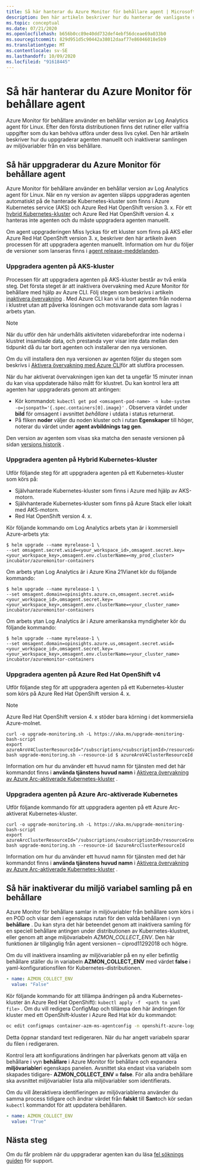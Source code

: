 ```yaml
---
title: Så här hanterar du Azure Monitor för behållare agent | Microsoft Docs
description: Den här artikeln beskriver hur du hanterar de vanligaste underhålls aktiviteterna med den container Log Analytics-agent som används av Azure Monitor för behållare.
ms.topic: conceptual
ms.date: 07/21/2020
ms.openlocfilehash: b656b0cc89e40dd732def4ebf56dceae69a033b0
ms.sourcegitcommit: 829d951d5c90442a38012daaf77e86046018e5b9
ms.translationtype: MT
ms.contentlocale: sv-SE
ms.lasthandoff: 10/09/2020
ms.locfileid: "91618445"
---
```

# <a name="how-to-manage-the-azure-monitor-for-containers-agent"></a>Så här hanterar du Azure Monitor för behållare agent

Azure Monitor för behållare använder en behållar version av Log Analytics agent för Linux. Efter den första distributionen finns det rutiner eller valfria uppgifter som du kan behöva utföra under dess livs cykel. Den här artikeln beskriver hur du uppgraderar agenten manuellt och inaktiverar samlingen av miljövariabler från en viss behållare. 

## <a name="how-to-upgrade-the-azure-monitor-for-containers-agent"></a>Så här uppgraderar du Azure Monitor för behållare agent

Azure Monitor för behållare använder en behållar version av Log Analytics agent för Linux. När en ny version av agenten släpps uppgraderas agenten automatiskt på de hanterade Kubernetes-kluster som finns i Azure Kubernetes service (AKS) och Azure Red Hat OpenShift version 3. x. För ett [hybrid Kubernetes-kluster](container-insights-hybrid-setup.md) och Azure Red Hat OpenShift version 4. x hanteras inte agenten och du måste uppgradera agenten manuellt.

Om agent uppgraderingen Miss lyckas för ett kluster som finns på AKS eller Azure Red Hat OpenShift version 3. x, beskriver den här artikeln även processen för att uppgradera agenten manuellt. Information om hur du följer de versioner som lanseras finns i [agent release-meddelanden](https://github.com/microsoft/docker-provider/tree/ci_feature_prod).

### <a name="upgrade-agent-on-aks-cluster"></a>Uppgradera agenten på AKS-kluster

Processen för att uppgradera agenten på AKS-kluster består av två enkla steg. Det första steget är att inaktivera övervakning med Azure Monitor för behållare med hjälp av Azure CLI. Följ stegen som beskrivs i artikeln [inaktivera övervakning](container-insights-optout.md?#azure-cli) . Med Azure CLI kan vi ta bort agenten från noderna i klustret utan att påverka lösningen och motsvarande data som lagras i arbets ytan. 

>[!NOTE]
>När du utför den här underhålls aktiviteten vidarebefordrar inte noderna i klustret insamlade data, och prestanda vyer visar inte data mellan den tidpunkt då du tar bort agenten och installerar den nya versionen. 
>

Om du vill installera den nya versionen av agenten följer du stegen som beskrivs i [Aktivera övervakning med Azure CLI](container-insights-enable-new-cluster.md#enable-using-azure-cli)för att slutföra processen.  

När du har aktiverat övervakningen igen kan det ta ungefär 15 minuter innan du kan visa uppdaterade hälso mått för klustret. Du kan kontrol lera att agenten har uppgraderats genom att antingen:

* Kör kommandot: `kubectl get pod <omsagent-pod-name> -n kube-system -o=jsonpath='{.spec.containers[0].image}'` . Observera värdet under **bild** för omsagent i avsnittet *behållare* i utdata i status returnerat.
* På fliken **noder** väljer du noden kluster och i rutan **Egenskaper** till höger, noterar du värdet under **agent avbildnings tag gen**.

Den version av agenten som visas ska matcha den senaste versionen på sidan [versions historik](https://github.com/microsoft/docker-provider/tree/ci_feature_prod) .

### <a name="upgrade-agent-on-hybrid-kubernetes-cluster"></a>Uppgradera agenten på Hybrid Kubernetes-kluster

Utför följande steg för att uppgradera agenten på ett Kubernetes-kluster som körs på:

* Självhanterade Kubernetes-kluster som finns i Azure med hjälp av AKS-motorn.
* Självhanterade Kubernetes-kluster som finns på Azure Stack eller lokalt med AKS-motorn.
* Red Hat OpenShift version 4. x.

Kör följande kommando om Log Analytics arbets ytan är i kommersiell Azure-arbets yta:

```console
$ helm upgrade --name myrelease-1 \
--set omsagent.secret.wsid=<your_workspace_id>,omsagent.secret.key=<your_workspace_key>,omsagent.env.clusterName=<my_prod_cluster> incubator/azuremonitor-containers
```

Om arbets ytan Log Analytics är i Azure Kina 21Vianet kör du följande kommando:

```console
$ helm upgrade --name myrelease-1 \
--set omsagent.domain=opinsights.azure.cn,omsagent.secret.wsid=<your_workspace_id>,omsagent.secret.key=<your_workspace_key>,omsagent.env.clusterName=<your_cluster_name> incubator/azuremonitor-containers
```

Om arbets ytan Log Analytics är i Azure amerikanska myndigheter kör du följande kommando:

```console
$ helm upgrade --name myrelease-1 \
--set omsagent.domain=opinsights.azure.us,omsagent.secret.wsid=<your_workspace_id>,omsagent.secret.key=<your_workspace_key>,omsagent.env.clusterName=<your_cluster_name> incubator/azuremonitor-containers
```

### <a name="upgrade-agent-on-azure-red-hat-openshift-v4"></a>Uppgradera agenten på Azure Red Hat OpenShift v4

Utför följande steg för att uppgradera agenten på ett Kubernetes-kluster som körs på Azure Red Hat OpenShift version 4. x. 

>[!NOTE]
>Azure Red Hat OpenShift version 4. x stöder bara körning i det kommersiella Azure-molnet.
>

```console
curl -o upgrade-monitoring.sh -L https://aka.ms/upgrade-monitoring-bash-script
export azureAroV4ClusterResourceId="/subscriptions/<subscriptionId>/resourceGroups/<resourceGroupName>/providers/Microsoft.RedHatOpenShift/OpenShiftClusters/<clusterName>"
bash upgrade-monitoring.sh --resource-id $ azureAroV4ClusterResourceId
```

Information om hur du använder ett huvud namn för tjänsten med det här kommandot finns i **använda tjänstens huvud namn** i [Aktivera övervakning av Azure Arc-aktiverade Kubernetes-kluster](container-insights-enable-arc-enabled-clusters.md#enable-using-bash-script) .

### <a name="upgrade-agent-on-azure-arc-enabled-kubernetes"></a>Uppgradera agenten på Azure Arc-aktiverade Kubernetes

Utför följande kommando för att uppgradera agenten på ett Azure Arc-aktiverat Kubernetes-kluster.

```console
curl -o upgrade-monitoring.sh -L https://aka.ms/upgrade-monitoring-bash-script
export azureArcClusterResourceId="/subscriptions/<subscriptionId>/resourceGroups/<resourceGroupName>/providers/Microsoft.Kubernetes/connectedClusters/<clusterName>"
bash upgrade-monitoring.sh --resource-id $azureArcClusterResourceId
```

Information om hur du använder ett huvud namn för tjänsten med det här kommandot finns i **använda tjänstens huvud namn** i [Aktivera övervakning av Azure Arc-aktiverade Kubernetes-kluster](container-insights-enable-arc-enabled-clusters.md#enable-using-bash-script) .


## <a name="how-to-disable-environment-variable-collection-on-a-container"></a>Så här inaktiverar du miljö variabel samling på en behållare

Azure Monitor för behållare samlar in miljövariabler från behållare som körs i en POD och visar dem i egenskaps rutan för den valda behållaren i vyn **behållare** . Du kan styra det här beteendet genom att inaktivera samling för en speciell behållare antingen under distributionen av Kubernetes-klustret, eller genom att ange miljövariabeln *AZMON_COLLECT_ENV*. Den här funktionen är tillgänglig från agent versionen – ciprod11292018 och högre.  

Om du vill inaktivera insamling av miljövariabler på en ny eller befintlig behållare ställer du in variabeln **AZMON_COLLECT_ENV** med värdet **false** i yaml-konfigurationsfilen för Kubernetes-distributionen. 

```yaml
- name: AZMON_COLLECT_ENV  
  value: "False"  
```

Kör följande kommando för att tillämpa ändringen på andra Kubernetes-kluster än Azure Red Hat OpenShift): `kubectl apply -f  <path to yaml file>` . Om du vill redigera ConfigMap och tillämpa den här ändringen för kluster med ett OpenShift-kluster i Azure Red Hat kör du kommandot:

```bash
oc edit configmaps container-azm-ms-agentconfig -n openshift-azure-logging
```

Detta öppnar standard text redigeraren. När du har angett variabeln sparar du filen i redigeraren.

Kontrol lera att konfigurations ändringen har påverkats genom att välja en behållare i vyn **behållare** i Azure Monitor för behållare och expandera **miljövariabler**i egenskaps panelen.  Avsnittet ska endast visa variabeln som skapades tidigare- **AZMON_COLLECT_ENV = false**. För alla andra behållare ska avsnittet miljövariabler lista alla miljövariabler som identifierats.

Om du vill återaktivera identifieringen av miljövariablerna använder du samma process tidigare och ändrar värdet från **falskt** till **Sant**och kör sedan `kubectl` kommandot för att uppdatera behållaren.  

```yaml
- name: AZMON_COLLECT_ENV  
  value: "True"  
```  

## <a name="next-steps"></a>Nästa steg

Om du får problem när du uppgraderar agenten kan du läsa [fel söknings guiden](container-insights-troubleshoot.md) för support.
